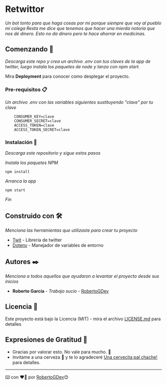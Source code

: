 # Retwittor

_Un bot tonto para que haga cosas por mi porque siempre que voy al pueblo mi colega Resta me dice que tenemos que hacer una mierda notoria que nos dé dinero. Esto no da dinero pero te hace ahorrar en medicinas._

## Comenzando 🚀

_Descarga este repo y crea un archivo .env con tus claves de la app de twitter, luego instala los paquetes de node y lanza con npm start._

Mira **Deployment** para conocer como desplegar el proyecto.


### Pre-requisitos 📋

_Un archivo .env con las variables siguientes sustituyendo "clave" por tu clave_
```
    CONSUMER_KEY=clave
    CONSUMER_SECRET=clave
    ACCESS_TOKEN=clave
    ACCESS_TOKEN_SECRET=clave
``` 

### Instalación 🔧

_Descarga este repositorio y sigue estos pasos_

_Instala los paquetes NPM_

```
npm install
```

_Arranca la app_

```
npm start
```

_Fin_

## Construido con 🛠️

_Menciona las herramientas que utilizaste para crear tu proyecto_

* [Twit](https://www.npmjs.com/package/twit) - Librería de twitter
* [Dotenv](https://www.npmjs.com/package/dotenv) - Manejador de variables de entorno

## Autores ✒️

_Menciona a todos aquellos que ayudaron a levantar el proyecto desde sus inicios_

* **Roberto García** - *Trabajo sucio* - [RobertoGDev](https://github.com/RobertoGDev)

## Licencia 📄

Este proyecto está bajo la Licencia (MIT) - mira el archivo [LICENSE.md](LICENSE.md) para detalles

## Expresiones de Gratitud 🎁

* Gracias por valorar esto. No vale para mucho. 📢
* Invitame a una cerveza 🍺 y te lo agradeceré [Una cervecita pal chache!](https://paypal.me/truestyle?locale.x=es_ES) para detalles. 


---
⌨️ con ❤️💩 por [RobertoGDev](https://github.com/RobertoGDev)😊